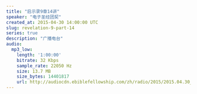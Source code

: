 ```yaml
---
title: "启示录9章14讲"
speaker: "电子圣经团契"
created_at: 2015-04-30 14:00:00 UTC
slug: revelation-9-part-14
series: true
description: "广播电台"
audio:
  mp3_low:
    length: '1:00:00'
    bitrate: 32 Kbps
    sample_rate: 22050 Hz
    size: 13.7 MB
    size_bytes: 14401817
    url: http://audiocdn.ebiblefellowship.com/zh/radio/2015/2015.04.30_EBF_-_Revelation_9_Part_14.mp3
---
```

